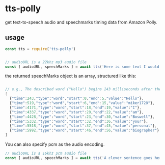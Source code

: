 # tts-polly
get text-to-speech audio and speechmarks timing data from Amazon Polly.


## usage

```javascript
const tts = require('tts-polly')


// audioURL is a 22khz mp3 audio file
const [ audioURL, speechMarks ] = await tts('Here is some text I would like Polly to say.')
```

the returned speechMarks object is an array, structured like this:

```javascript

// e.g., The described word ("Hello") begins 243 milliseconds after the audio stream begins, and starts at byte 0 and ends at byte 6 of the input text.
[
  {"time":243,"type":"word","start":0,"end":5,"value":"Hello"},
  {"time":519,"type":"word","start":6,"end":15,"value":"miker1728"},
  {"time":4171,"type":"word","start":18,"end":19,"value":"I"},
  {"time":4337,"type":"word","start":20,"end":22,"value":"am"},
  {"time":4428,"type":"word","start":23,"end":30,"value":"Boswell"},
  {"time":5332,"type":"word","start":32,"end":36,"value":"your"},
  {"time":5518,"type":"word","start":37,"end":45,"value":"personal"},
  {"time":5992,"type":"word","start":46,"end":56,"value":"biographer"}
]
```

You can also specify pcm as the audio encoding.

```javascript
// audioURL is a 16khz pcm audio file
const [ audioURL, speechMarks ] = await tts('A clever sentence goes here.', 'pcm')
```
